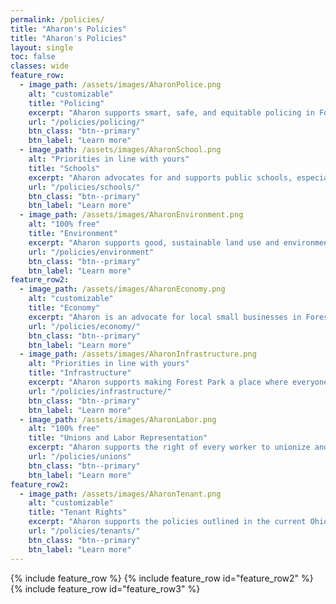 ```yaml
---
permalink: /policies/
title: "Aharon's Policies"
title: "Aharon's Policies"
layout: single
toc: false
classes: wide
feature_row:
  - image_path: /assets/images/AharonPolice.png
    alt: "customizable"
    title: "Policing"
    excerpt: "Aharon supports smart, safe, and equitable policing in Forest Park."
    url: "/policies/policing/"
    btn_class: "btn--primary"
    btn_label: "Learn more"
  - image_path: /assets/images/AharonSchool.png
    alt: "Priorities in line with yours"
    title: "Schools"
    excerpt: "Aharon advocates for and supports public schools, especially the Winton Woods City Schools."
    url: "/policies/schools/"
    btn_class: "btn--primary"
    btn_label: "Learn more"
  - image_path: /assets/images/AharonEnvironment.png
    alt: "100% free"
    title: "Environment"
    excerpt: "Aharon supports good, sustainable land use and environmental policy in Forest Park."
    url: "/policies/environment"
    btn_class: "btn--primary"
    btn_label: "Learn more"  
feature_row2:
  - image_path: /assets/images/AharonEconomy.png
    alt: "customizable"
    title: "Economy"
    excerpt: "Aharon is an advocate for local small businesses in Forest Park and supports future economic growth and development in the city."
    url: "/policies/economy/"
    btn_class: "btn--primary"
    btn_label: "Learn more"
  - image_path: /assets/images/AharonInfrastructure.png
    alt: "Priorities in line with yours"
    title: "Infrastructure"
    excerpt: "Aharon supports making Forest Park a place where everyone is proud to call it home."
    url: "/policies/infrastructure/"
    btn_class: "btn--primary"
    btn_label: "Learn more"
  - image_path: /assets/images/AharonLabor.png
    alt: "100% free"
    title: "Unions and Labor Representation"
    excerpt: "Aharon supports the right of every worker to unionize and join a union in the workplace."
    url: "/policies/unions"
    btn_class: "btn--primary"
    btn_label: "Learn more"  
feature_row2:
  - image_path: /assets/images/AharonTenant.png
    alt: "customizable"
    title: "Tenant Rights"
    excerpt: "Aharon supports the policies outlined in the current Ohio tenant-landlord code."
    url: "/policies/tenants/"
    btn_class: "btn--primary"
    btn_label: "Learn more"
---
```


{% include feature_row %}
{% include feature_row id="feature_row2" %}
{% include feature_row id="feature_row3" %}
